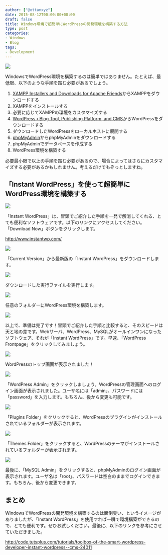 ```yaml
---
author: ["@ottanxyz"]
date: 2015-08-12T00:00:00+00:00
draft: false
title: Windows環境で超簡単にWordPressの開発環境を構築する方法
type: post
categories:
- Windows
- Blog
tags:
- Development
---
```


![](150812-55cb1c44037d9.jpg)






WindowsでWordPress環境を構築するのは簡単ではありません。たとえば、最低限、以下のような手順を踏む必要があるでしょう。






  1. [XAMPP Installers and Downloads for Apache Friends](https://www.apachefriends.org/jp/index.html)からXAMPPをダウンロードする
  2. XAMPPをインストールする
  3. 必要に応じてXAMPPの環境をカスタマイズする
  4. [WordPress › Blog Tool, Publishing Platform, and CMS](https://wordpress.org/)からWordPressをダウンロードする
  5. ダウンロードしたWordPressをローカルホストに展開する
  6. [phpMyAdmin](https://www.phpmyadmin.net/)からphpMyAdminをダウンロードする
  7. phpMyAdminでデータベースを作成する
  8. WordPress環境を構築する




必要最小限で以上の手順を踏む必要があるので、場合によってはさらにカスタマイズする必要があるかもしれません。考えるだけでもぞっとしますね。





## 「Instant WordPress」を使って超簡単にWordPress環境を構築する





![](150812-55cb1c4664aa7.png)






「Instant WordPress」は、冒頭でご紹介した手順を一発で解消してくれる、とても便利なソフトウェアです。以下のリンクにアクセスしてください。「Download Now」ボタンをクリックします。



http://www.instantwp.com/



![](150812-55cb1c4a2438d.png)






「Current Version」から最新版の「Instant WordPress」をダウンロードします。





![](150812-55cb1c4c4d3ea.png)






ダウンロードした実行ファイルを実行します。





![](150812-55cb1c4dc2ed5.png)






任意のフォルダーにWordPress環境を構築します。





![](150812-55cb1c4fa331d.png)






以上で、準備は完了です！冒頭でご紹介した手順と比較すると、そのスピードは天と地の差です。Webサーバ、WordPress、MySQLがオールインワンになったソフトウェア、それが「Instant WordPress」です。早速、「WordPress Frontpage」をクリックしてみましょう。





![](150812-55cb1c53159a6.png)






WordPressのトップ画面が表示されました！





![](150812-55cb1c56a23cf.png)






「WordPress Admin」をクリックしましょう。WordPressの管理画面へのログイン画面が表示されました。ユーザ名には「admin」、パスワードには「password」を入力します。もちろん、後から変更も可能です。





![](150812-55cb1c57c8d13.png)






「Plugins Folder」をクリックすると、WordPressのプラグインがインストールされているフォルダーが表示されます。





![](150812-55cb1c591bb9c.png)






「Themes Folder」をクリックすると、WordPressのテーマがインストールされているフォルダーが表示されます。





![](150812-55cb1c5a768ce.png)






最後に、「MySQL Admin」をクリックすると、phpMyAdminのログイン画面が表示されます。ユーザ名は「root」、パスワードは空白のままでログインできます。もちろん、後から変更できます。





## まとめ





WindowsでWordPressの開発環境を構築するのは面倒臭い、というイメージがありましたが、「Instant WordPress」を使用すれば一瞬で環境構築ができるので、とても便利です。ぜひお試しください。最後に、以下のリンクを参考にさせていただきました。



http://code.tutsplus.com/tutorials/toolbox-of-the-smart-wordpress-developer-instant-wordpress--cms-24011
